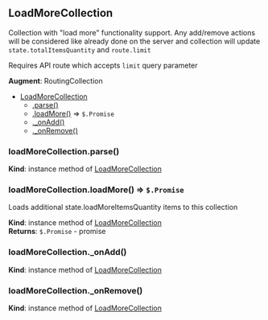 ## LoadMoreCollection

<a name="module_LoadMoreCollection"></a>

Collection with "load more" functionality support. Any add/remove actions will be considered like already done
on the server and collection will update `state.totalItemsQuantity` and `route.limit`

Requires API route which accepts `limit` query parameter

**Augment**: RoutingCollection  

* [LoadMoreCollection](#module_LoadMoreCollection)
  * [.parse()](#module_LoadMoreCollection#parse)
  * [.loadMore()](#module_LoadMoreCollection#loadMore) ⇒ `$.Promise`
  * [._onAdd()](#module_LoadMoreCollection#_onAdd)
  * [._onRemove()](#module_LoadMoreCollection#_onRemove)

<a name="module_LoadMoreCollection#parse"></a>
### loadMoreCollection.parse()
**Kind**: instance method of [LoadMoreCollection](#module_LoadMoreCollection)  
<a name="module_LoadMoreCollection#loadMore"></a>
### loadMoreCollection.loadMore() ⇒ `$.Promise`
Loads additional state.loadMoreItemsQuantity items to this collection

**Kind**: instance method of [LoadMoreCollection](#module_LoadMoreCollection)  
**Returns**: `$.Promise` - promise  
<a name="module_LoadMoreCollection#_onAdd"></a>
### loadMoreCollection._onAdd()
**Kind**: instance method of [LoadMoreCollection](#module_LoadMoreCollection)  
<a name="module_LoadMoreCollection#_onRemove"></a>
### loadMoreCollection._onRemove()
**Kind**: instance method of [LoadMoreCollection](#module_LoadMoreCollection)  
